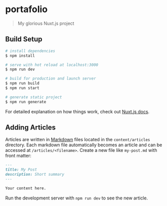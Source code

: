 # portafolio

> My glorious Nuxt.js project

## Build Setup

```bash
# install dependencies
$ npm install

# serve with hot reload at localhost:3000
$ npm run dev

# build for production and launch server
$ npm run build
$ npm run start

# generate static project
$ npm run generate
```

For detailed explanation on how things work, check out [Nuxt.js docs](https://nuxtjs.org).

## Adding Articles

Articles are written in [Markdown](https://www.markdownguide.org/) files located in the `content/articles` directory.
Each markdown file automatically becomes an article and can be accessed at `/articles/<filename>`.
Create a new file like `my-post.md` with front matter:

```markdown
---
title: My Post
description: Short summary
---

Your content here.
```

Run the development server with `npm run dev` to see the new article.
